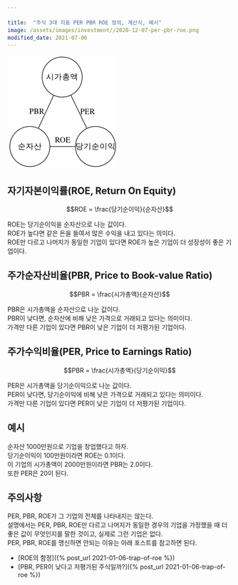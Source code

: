 ```yaml
---

title:  "주식 3대 지표 PER PBR ROE 정의, 계산식, 예시"
image: /assets/images/investment//2020-12-07-per-pbr-roe.png
modified_date: 2021-07-06
---
```


![PER, PBR, ROE 관계도](/assets/images/investment//2020-12-07-per-pbr-roe.png)

## 자기자본이익률(ROE, Return On Equity)

$$ROE = \frac{당기순이익}{순자산}$$

ROE는 당기순이익을 순자산으로 나눈 값이다.  
ROE가 높다면 같은 돈을 들여서 많은 수익을 내고 있다는 의미다.  
ROE만 다르고 나머지가 동일한 기업이 있다면 ROE가 높은 기업이 더 성장성이 좋은 기업이다.  

## 주가순자산비율(PBR, Price to Book-value Ratio)

$$PBR = \frac{시가총액}{순자산}$$

PBR은 시가총액을 순자산으로 나눈 값이다.  
PBR이 낮다면, 순자산에 비해 낮은 가격으로 거래되고 있다는 의미이다.  
가격만 다른 기업이 있다면 PBR이 낮은 기업이 더 저평가된 기업이다.  

## 주가수익비율(PER, Price to Earnings Ratio)

$$PBR = \frac{시가총액}{당기순이익}$$

PER은 시가총액을 당기순이익으로 나눈 값이다.  
PER이 낮다면, 당기순이익에 비해 낮은 가격으로 거래되고 있다는 의미이다.  
가격만 다른 기업이 있다면 PER이 낮은 기업이 더 저평가된 기업이다.  

## 예시
순자산 1000만원으로 기업을 창업했다고 하자.  
당기순이익이 100만원이라면 ROE는 0.1이다.  
이 기업의 시가총액이 2000만원이라면 PBR는 2.0이다.  
또한 PER은 20이 된다.  

## 주의사항
PER, PBR, ROE가 그 기업의 전체를 나타내지는 않는다.  
설명에서는 PER, PBR, ROE만 다르고 나머지가 동일한 경우의 기업을 가정했을 때 더 좋은 값이 무엇인지를 말한 것이고, 실제로 그런 기업은 없다.  
PER, PBR, ROE를 맹신하면 안되는 이유는 아래 포스트를 참고하면 된다.  

- [ROE의 함정]({% post_url 2021-01-06-trap-of-roe %})
- [PBR, PER이 낮다고 저평가된 주식일까?]({% post_url 2021-01-06-trap-of-roe %})
